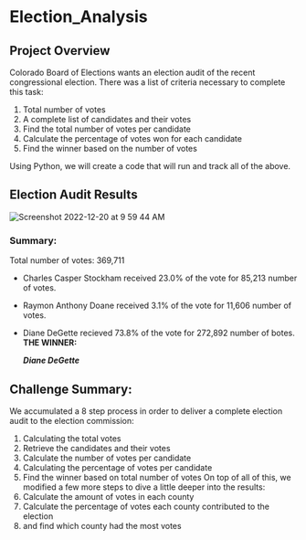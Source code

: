 # Election_Analysis

## Project Overview

Colorado Board of Elections wants an election audit of the recent congressional election. There was a list of criteria necessary to complete this task:
  1. Total number of votes
  2. A complete list of candidates and their votes
  3. Find the total number of votes per candidate
  4. Calculate the percentage of votes won for each candidate
  5. Find the winner based on the number of votes

Using Python, we will create a code that will run and track all of the above.

## Election Audit Results
  ![Screenshot 2022-12-20 at 9 59 44 AM](https://user-images.githubusercontent.com/117100491/208710877-581a9fbf-0192-40c0-afaa-92dfc3d7525a.png)

### Summary:
Total number of votes: 369,711
- Charles Casper Stockham received 23.0% of the vote for 85,213 number of votes.
- Raymon Anthony Doane received 3.1% of the vote for 11,606 number of votes.
- Diane DeGette recieved 73.8% of the vote for 272,892 number of botes.
 **THE WINNER:**
 
  ***Diane DeGette***
  
## Challenge Summary:
 We accumulated a 8 step process in order to deliver a complete election audit to the election commission:
1. Calculating the total votes
2. Retrieve the candidates and their votes
3. Calculate the number of votes per candidate
4. Calculating the percentage of votes per candidate
5. Find the winner based on total number of votes
On top of all of this, we modified a few more steps to dive a little deeper into the results:
6. Calculate the amount of votes in each county
7. Calculate the percentage of votes each county contributed to the election
8. and find which county had the most votes
